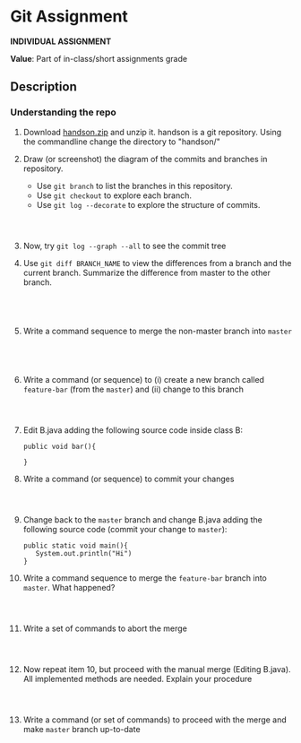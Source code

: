 # Git Assignment

**INDIVIDUAL ASSIGNMENT**

**Value**: Part of in-class/short assignments grade

## Description

### Understanding the repo
1. Download [handson.zip](handson.zip) and unzip it. handson is a git repository. Using the commandline change the directory to "handson/"

2. Draw (or screenshot) the diagram of the commits and branches in repository.
    - Use `git branch` to list the branches in this repository.
    - Use `git checkout` to explore each branch.
    - Use `git log --decorate` to explore the structure of commits.

    ```



    ```

3. Now, try `git log --graph --all` to see the commit tree

4. Use `git diff BRANCH_NAME` to view the differences from a branch and the current branch.
   Summarize the difference from master to the other branch.

    ```




    ```

5. Write a command sequence to merge the non-master branch into `master`

    ```




    ```

6. Write a command (or sequence) to (i) create a new branch called `feature-bar` (from the `master`) and (ii) change to this branch

    ```
    
    
    
    ```
    
7. Edit B.java adding the following source code inside class B:
   ```
   public void bar(){
   
   } 
   ```

8. Write a command (or sequence) to commit your changes
   ```



   ```

9. Change back to the `master` branch and change B.java adding the following source code (commit your change to `master`):
   ```
   public static void main(){
      System.out.println("Hi")
   } 
   ```

10. Write a command sequence to merge the `feature-bar` branch into `master`. What happened?
   ```



   ```
   
11. Write a set of commands to abort the merge
   ```



   ```
   
12. Now repeat item 10, but proceed with the manual merge (Editing B.java). All implemented methods are needed. Explain your procedure
   ```



   ```


13. Write a command (or set of commands) to proceed with the merge and make `master` branch up-to-date
   ```



   ```



